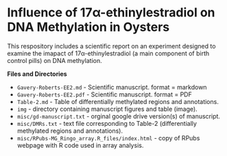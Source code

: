 # Influence of 17α-ethinylestradiol on DNA Methylation in Oysters
This respository includes a scientific report on an experiment designed to examine the imapact of 17α-ethinylestradiol (a main component of birth control pills) on DNA methylation.




**Files and Directories**      
- `Gavery-Roberts-EE2.md` - Scientific manuscript. format = markdown    
- `Gavery-Roberts-EE2.pdf` - Scientific manuscript. format = PDF      
-  `Table-2.md` - Table of differentially methylated regions and annotations.      
-  `img` - directory containing manuscript figures and table (image).    
-  `misc/gd-manuscript.txt` - orginal google drive version(s) of manuscript.       
- `misc/DMRs.txt` - text file corresponding to Table-2 (differentially methylated regions and annotations).       
-  `misc/RPubs-MG_Ringo_array.R_files/index.html` - copy of RPubs webpage with R code used in array analysis.